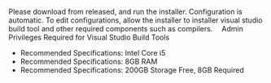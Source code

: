 Please download from released, and run the installer. Configuration is automatic. To edit configurations, allow the installer to installer visual studio build tool and other required components such as compilers. <img src="https://winaero.com/blog/wp-content/uploads/2019/04/UAC-icon-big-256-Windows-10.png" width="10"> Admin Privileges Required for Visual Studio Build Tools
 - Recommended Specifications: Intel Core i5
 - Recommended Specifications: 8GB RAM
 - Recommended Specifications: 200GB Storage Free, 8GB Required